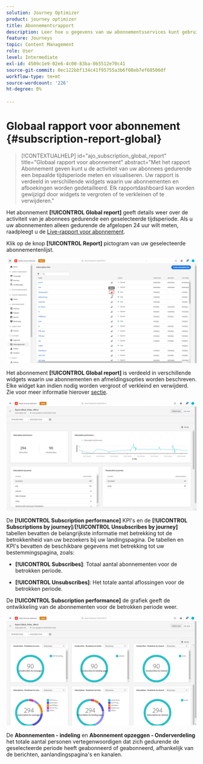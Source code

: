 ```yaml
---
solution: Journey Optimizer
product: journey optimizer
title: Abonnementsrapport
description: Leer hoe u gegevens van uw abonnementsservices kunt gebruiken met het Global-rapport Subscription
feature: Journeys
topic: Content Management
role: User
level: Intermediate
exl-id: 4509c1e9-02e6-4c00-83ba-0b5512e70c41
source-git-commit: 0ec122bbf134c41f95755a3b6f08eb7ef68506df
workflow-type: tm+mt
source-wordcount: '226'
ht-degree: 0%

---
```


# Globaal rapport voor abonnement {#subscription-report-global}

>[!CONTEXTUALHELP]
>id="ajo_subscription_global_report"
>title="Globaal rapport voor abonnement"
>abstract="Met het rapport Abonnement geven kunt u de activiteit van uw abonnees gedurende een bepaalde tijdsperiode meten en visualiseren. Uw rapport is verdeeld in verschillende widgets waarin uw abonnementen en afboekingen worden gedetailleerd. Elk rapportdashboard kan worden gewijzigd door widgets te vergroten of te verkleinen of te verwijderen."

Het abonnement **[!UICONTROL Global report]** geeft details weer over de activiteit van je abonnees gedurende een geselecteerde tijdsperiode. Als u uw abonnementen alleen gedurende de afgelopen 24 uur wilt meten, raadpleegt u de [Live-rapport voor abonnement](subscription-report-live.md).

Klik op de knop **[!UICONTROL Report]** pictogram van uw geselecteerde abonnementenlijst.

![](assets/subscription_report_7.png)

Het abonnement **[!UICONTROL Global report]** is verdeeld in verschillende widgets waarin uw abonnementen en afmeldingsopties worden beschreven. Elke widget kan indien nodig worden vergroot of verkleind en verwijderd. Zie voor meer informatie hierover [sectie](global-report.md).

![](assets/subscription_report_1.png)

De **[!UICONTROL Subscription performance]** KPI&#39;s en de **[!UICONTROL Subscriptions by journey]**/**[!UICONTROL Unsubscribes by journey]** tabellen bevatten de belangrijkste informatie met betrekking tot de betrokkenheid van uw bezoekers bij uw landingspagina. De tabellen en KPI&#39;s bevatten de beschikbare gegevens met betrekking tot uw bestemmingspagina, zoals:

* **[!UICONTROL Subscribes]**: Totaal aantal abonnementen voor de betrokken periode.

* **[!UICONTROL Unsubscribes]**: Het totale aantal aflossingen voor de betrokken periode.

De **[!UICONTROL Subscription performance]** de grafiek geeft de ontwikkeling van de abonnementen voor de betrokken periode weer.

![](assets/subscription_report_2.png)

De **Abonnementen - indeling** en **Abonnement opzeggen - Onderverdeling** het totale aantal personen vertegenwoordigen dat zich gedurende de geselecteerde periode heeft geabonneerd of geabonneerd, afhankelijk van de berichten, aanlandingspagina&#39;s en kanalen.
